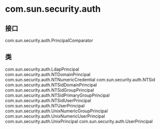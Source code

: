 # com.sun.security.auth

## 接口

com.sun.security.auth.PrincipalComparator

## 类

com.sun.security.auth.LdapPrincipal
com.sun.security.auth.NTDomainPrincipal
com.sun.security.auth.NTNumericCredential
com.sun.security.auth.NTSid
com.sun.security.auth.NTSidDomainPrincipal
com.sun.security.auth.NTSidGroupPrincipal
com.sun.security.auth.NTSidPrimaryGroupPrincipal
com.sun.security.auth.NTSidUserPrincipal
com.sun.security.auth.NTUserPrincipal
com.sun.security.auth.UnixNumericGroupPrincipal
com.sun.security.auth.UnixNumericUserPrincipal
com.sun.security.auth.UnixPrincipal
com.sun.security.auth.UserPrincipal




